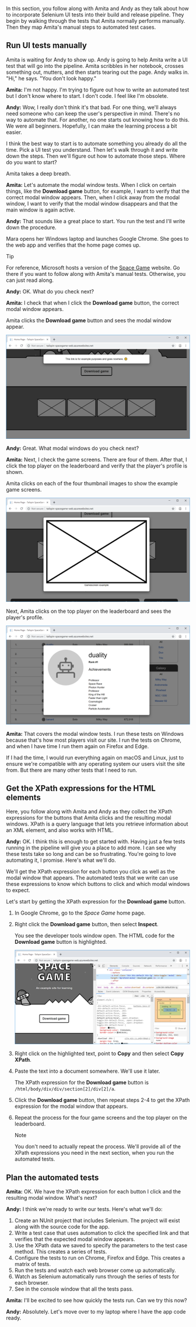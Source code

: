 In this section, you follow along with Amita and Andy as they talk about how to incorporate Selenium UI tests into their build and release pipeline. They begin by walking through the tests that Amita normally performs manually. Then they map Amita's manual steps to automated test cases.

## Run UI tests manually

Amita is waiting for Andy to show up. Andy is going to help Amita write a UI test that will go into the pipeline. Amita scribbles in her notebook, crosses something out, mutters, and then starts tearing out the page. Andy walks in. "Hi," he says. "You don't look happy."

**Amita:** I'm not happy. I'm trying to figure out how to write an automated test but I don't know where to start. I don't code. I feel like I'm obsolete.

**Andy:** Wow, I really don't think it's that bad. For one thing, we'll always need someone who can keep the user's perspective in mind. There's no way to automate that. For another, no one starts out knowing how to do this. We were all beginners. Hopefully, I can make the learning process a bit easier.

I think the best way to start is to automate something you already do all the time. Pick a UI test you understand. Then let's walk through it and write down the steps. Then we'll figure out how to automate those steps. Where do you want to start?

Amita takes a deep breath.

**Amita:** Let's automate the modal window tests. When I click on certain things, like the **Download game** button, for example, I want to verify that the correct modal window appears. Then, when I click away from the modal window, I want to verify that the modal window disappears and that the main window is again active.

**Andy:** That sounds like a great place to start. You run the test and I'll write down the procedure.

Mara opens her Windows laptop and launches Google Chrome. She goes to the web app and verifies that the home page comes up.

> [!TIP]
> For reference, Microsoft hosts a version of the [Space Game](http://tailspin-spacegame-web.azurewebsites.net?azure-portal=true) website. Go there if you want to follow along with Amita's manual tests. Otherwise, you can just read along.

**Andy:** OK. What do you check next?

**Amita:** I check that when I click the **Download game** button, the correct modal window appears.

Amita clicks the **Download game** button and sees the modal window appear.

![](../media/4-website-download-game-modal.png)

**Andy:** Great. What modal windows do you check next?

**Amita:** Next, I check the game screens. There are four of them. After that, I click the top player on the leaderboard and verify that the player's profile is shown.

Amita clicks on each of the four thumbnail images to show the example game screens.

![](../media/4-website-game-screens.png)

Next, Amita clicks on the top player on the leaderboard and sees the player's profile.

![](../media/4-website-leaderboard.png)

**Amita:** That covers the modal window tests. I run these tests on Windows because that's how most players visit our site. I run the tests on Chrome, and when I have time I run them again on Firefox and Edge.

If I had the time, I would run everything again on macOS and Linux, just to ensure we're compatible with any operating system our users visit the site from. But there are many other tests that I need to run.

## Get the XPath expressions for the HTML elements

Here, you follow along with Amita and Andy as they collect the XPath expressions for the buttons that Amita clicks and the resulting modal windows. XPath is a query language that lets you retrieve information about an XML element, and also works with HTML.

**Andy:** OK. I think this is enough to get started with. Having just a few tests running in the pipeline will give you a place to add more. I can see why these tests take so long and can be so frustrating. You're going to love automating it, I promise. Here's what we'll do.

We'll get the XPath expression for each button you click as well as the modal window that appears. The automated tests that we write can use these expressions to know which buttons to click and which modal windows to expect.

Let's start by getting the XPath expression for the **Download game** button.

1. In Google Chrome, go to the _Space Game_ home page.
1. Right click the **Download game** button, then select **Inspect**.

    You see the developer tools window open. The HTML code for the **Download game** button is highlighted.

    ![](../media/4-website-inspect-button.png)

1. Right click on the highlighted text, point to **Copy** and then select **Copy XPath**.
1. Paste the text into a document somewhere. We'll use it later.

    The XPath expression for the **Download game** button is `/html/body/div/div/section[2]/div[2]/a`.

1. Click the **Download game** button, then repeat steps 2-4 to get the XPath expression for the modal window that appears.
1. Repeat the process for the four game screens and the top player on the leaderboard.

    > [!NOTE]
    > You don't need to actually repeat the process. We'll provide all of the XPath expressions you need in the next section, when you run the automated tests.

## Plan the automated tests

**Amita:** OK. We have the XPath expression for each button I click and the resulting modal window. What's next?

**Andy:** I think we're ready to write our tests. Here's what we'll do:

1. Create an NUnit project that includes Selenium. The project will exist along with the source code for the app.
1. Write a test case that uses automation to click the specified link and that verifies that the expected modal window appears.
1. Use the XPath data we saved to specify the parameters to the test case method. This creates a series of tests.
1. Configure the tests to run on Chrome, Firefox and Edge. This creates a matrix of tests.
1. Run the tests and watch each web browser come up automatically.
1. Watch as Selenium automatically runs through the series of tests for each browser.
1. See in the console window that all the tests pass.

**Amita:** I'll be excited to see how quickly the tests run. Can we try this now?

**Andy:** Absolutely. Let's move over to my laptop where I have the app code ready.